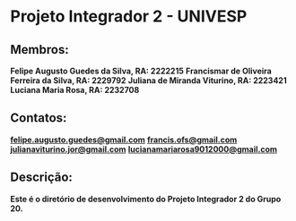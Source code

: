 # Projeto Integrador 2 - UNIVESP

## Membros: 

**Felipe Augusto Guedes da Silva, RA: 2222215**
**Francismar de Oliveira Ferreira da Silva, RA: 2229792**
**Juliana de Miranda Viturino, RA: 2223421**
**Luciana Maria Rosa, RA: 2232708**

## Contatos: 

**felipe.augusto.guedes@gmail.com**
**francis.ofs@gmail.com**
**julianaviturino.jor@gmail.com**
**lucianamariarosa9012000@gmail.com**


## Descrição:

**Este é o diretório de desenvolvimento do Projeto Integrador 2 do Grupo 20.**


